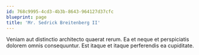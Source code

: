 ```yaml
---
id: 768c9995-4cd3-4b3b-8643-964127d37cfc
blueprint: page
title: 'Mr. Sedrick Breitenberg II'
---
```

Veniam aut distinctio architecto quaerat rerum. Ea et neque et perspiciatis dolorem omnis consequuntur. Est itaque et itaque perferendis ea cupiditate.
